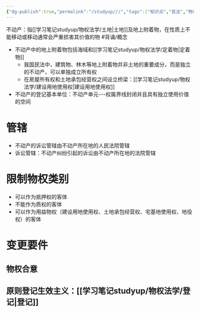 ```yaml
---
{"dg-publish":true,"permalink":"/studyup///","tags":["知识点","民法","物权"]}
---
```


不动产：指[[学习笔记studyup/物权法学/土地\|土地]]及地上附着物，在性质上不能移动或移动通常会严重损害其价值的物 #背诵/概念 
- 不动产中的地上附着物包括海域和[[学习笔记studyup/物权法学/定着物\|定着物]]
	- 我国民法中，建筑物、林木等地上附着物并非土地的重要成分，而是独立的不动产，可以单独成立所有权
	- 在房屋所有权和土地承包经营权之间设立桥梁：[[学习笔记studyup/物权法学/建设用地使用权\|建设用地使用权]]
- 不动产的登记基本单位：不动产单元---权属界线封闭并且具有独立使用价值的空间


# 管辖
- 不动产的诉讼管辖由不动产所在地的人民法院管辖
- 诉讼管辖：不动产纠纷引起的诉讼由不动产所在地的法院管辖
# 限制物权类别
- 可以作为抵押权的客体
- 不能作为质权的客体
- 可以作为用益物权（建设用地使用权、土地承包经营权、宅基地使用权、地役权）的客体
# 变更要件
## 物权合意
## 原则登记生效主义：[[学习笔记studyup/物权法学/登记\|登记]]
